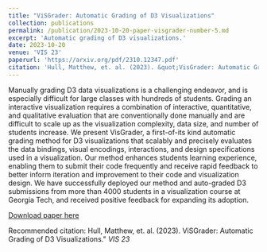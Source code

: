```yaml
---
title: "ViSGrader: Automatic Grading of D3 Visualizations"
collection: publications
permalink: /publication/2023-10-20-paper-visgrader-number-5.md
excerpt: 'Automatic grading of D3 visualizations.'
date: 2023-10-20
venue: 'VIS 23'
paperurl: 'https://arxiv.org/pdf/2310.12347.pdf'
citation: 'Hull, Matthew, et. al. (2023). &quot;VisGrader: Automatic Grading of D3 Visualizations.&quot; <i>VIS 23</i>.'
---
```

Manually grading D3 data visualizations is a challenging endeavor, and is especially difficult for large classes with hundreds of students. Grading an interactive visualization requires a combination of interactive, quantitative, and qualitative evaluation that are conventionally done manually and are difficult to scale up as the visualization complexity, data size, and number of students increase. We present VisGrader, a first-of-its kind automatic grading method for D3 visualizations that scalably and precisely evaluates the data bindings, visual encodings, interactions, and design specifications used in a visualization. Our method enhances students learning experience, enabling them to submit their code frequently and receive rapid feedback to better inform iteration and improvement to their code and visualization design. We have successfully deployed our method and auto-graded D3 submissions from more than 4000 students in a visualization course at Georgia Tech, and received positive feedback for expanding its adoption.

[Download paper here](https://arxiv.org/pdf/2310.12347.pdf)

Recommended citation: Hull, Matthew, et. al. (2023). ViSGrader: Automatic Grading of D3 Visualizations." <i>VIS 23</i>
